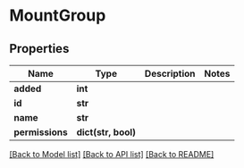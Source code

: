 # MountGroup

## Properties
Name | Type | Description | Notes
------------ | ------------- | ------------- | -------------
**added** | **int** |  | 
**id** | **str** |  | 
**name** | **str** |  | 
**permissions** | **dict(str, bool)** |  | 

[[Back to Model list]](../README.md#documentation-for-models) [[Back to API list]](../README.md#documentation-for-api-endpoints) [[Back to README]](../README.md)

